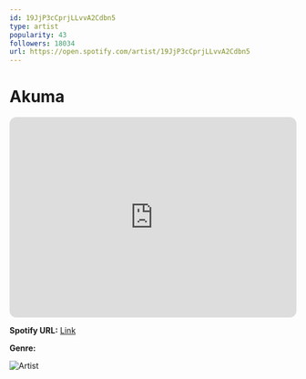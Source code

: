 ```yaml
---
id: 19JjP3cCprjLLvvA2Cdbn5
type: artist
popularity: 43
followers: 18034
url: https://open.spotify.com/artist/19JjP3cCprjLLvvA2Cdbn5
---
```

# Akuma

<iframe style="border-radius:12px" src="https://open.spotify.com/embed/artist/19JjP3cCprjLLvvA2Cdbn5" width="100%" height="352" frameBorder="0" allowfullscreen="" allow="autoplay; clipboard-write; encrypted-media; fullscreen; picture-in-picture" loading="lazy"></iframe>

**Spotify URL:** [Link](https://open.spotify.com/artist/19JjP3cCprjLLvvA2Cdbn5)

**Genre:** 

![Artist](https://i.scdn.co/image/ab6761610000e5eb7ecc87efd64c344bf60609f2)
